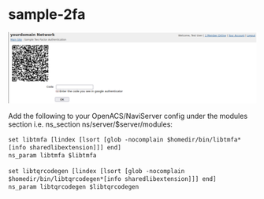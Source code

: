# sample-2fa

![Sample Screenshot](sample-two-factor-authentication-screenshot.png "Sample Two Factor Authentication Screenshot")

Add the following to your OpenACS/NaviServer config under the modules section i.e. ns_section ns/server/$server/modules:
```
set libtmfa [lindex [lsort [glob -nocomplain $homedir/bin/libtmfa*[info sharedlibextension]]] end]
ns_param libtmfa $libtmfa

set libtqrcodegen [lindex [lsort [glob -nocomplain $homedir/bin/libtqrcodegen*[info sharedlibextension]]] end]
ns_param libtqrcodegen $libtqrcodegen
```

